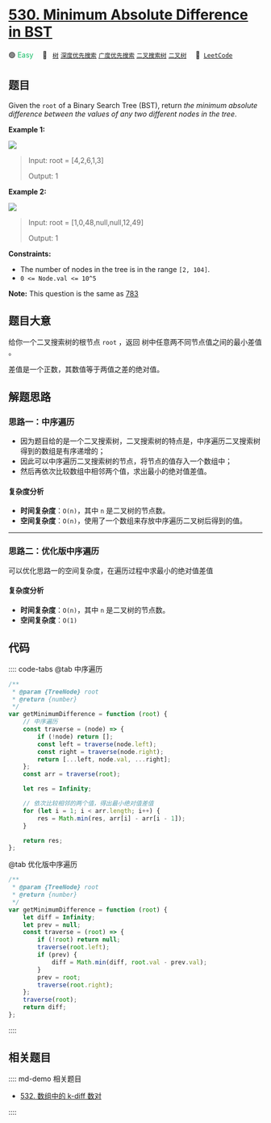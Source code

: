 # [530. Minimum Absolute Difference in BST](https://leetcode.com/problems/minimum-absolute-difference-in-bst/)

🟢 <font color=#15bd66>Easy</font>&emsp; 🔖&ensp; [`树`](/leetcode/outline/tag/tree.md) [`深度优先搜索`](/leetcode/outline/tag/depth-first-search.md) [`广度优先搜索`](/leetcode/outline/tag/breadth-first-search.md) [`二叉搜索树`](/leetcode/outline/tag/binary-search-tree.md) [`二叉树`](/leetcode/outline/tag/binary-tree.md)&emsp; 🔗&ensp;[`LeetCode`](https://leetcode.com/problems/minimum-absolute-difference-in-bst/)

## 题目

Given the `root` of a Binary Search Tree (BST), return _the minimum absolute
difference between the values of any two different nodes in the tree_.

**Example 1:**

![](https://assets.leetcode.com/uploads/2021/02/05/bst1.jpg)

> Input: root = [4,2,6,1,3]
>
> Output: 1

**Example 2:**

![](https://assets.leetcode.com/uploads/2021/02/05/bst2.jpg)

> Input: root = [1,0,48,null,null,12,49]
>
> Output: 1

**Constraints:**

- The number of nodes in the tree is in the range `[2, 104]`.
- `0 <= Node.val <= 10^5`

**Note:** This question is the same as [783](./0783.md)

## 题目大意

给你一个二叉搜索树的根节点 `root` ，返回 树中任意两不同节点值之间的最小差值 。

差值是一个正数，其数值等于两值之差的绝对值。

## 解题思路

### 思路一：中序遍历

- 因为题目给的是一个二叉搜索树，二叉搜索树的特点是，中序遍历二叉搜索树得到的数组是有序递增的；
- 因此可以中序遍历二叉搜索树的节点，将节点的值存入一个数组中；
- 然后再依次比较数组中相邻两个值，求出最小的绝对值差值。

#### 复杂度分析

- **时间复杂度**：`O(n)`，其中 `n` 是二叉树的节点数。
- **空间复杂度**：`O(n)`，使用了一个数组来存放中序遍历二叉树后得到的值。

---

### 思路二：优化版中序遍历

可以优化思路一的空间复杂度，在遍历过程中求最小的绝对值差值

#### 复杂度分析

- **时间复杂度**：`O(n)`，其中 `n` 是二叉树的节点数。
- **空间复杂度**：`O(1)`

## 代码

:::: code-tabs
@tab 中序遍历

```javascript
/**
 * @param {TreeNode} root
 * @return {number}
 */
var getMinimumDifference = function (root) {
	// 中序遍历
	const traverse = (node) => {
		if (!node) return [];
		const left = traverse(node.left);
		const right = traverse(node.right);
		return [...left, node.val, ...right];
	};
	const arr = traverse(root);

	let res = Infinity;

	// 依次比较相邻的两个值，得出最小绝对值差值
	for (let i = 1; i < arr.length; i++) {
		res = Math.min(res, arr[i] - arr[i - 1]);
	}

	return res;
};
```

@tab 优化版中序遍历

```javascript
/**
 * @param {TreeNode} root
 * @return {number}
 */
var getMinimumDifference = function (root) {
	let diff = Infinity;
	let prev = null;
	const traverse = (root) => {
		if (!root) return null;
		traverse(root.left);
		if (prev) {
			diff = Math.min(diff, root.val - prev.val);
		}
		prev = root;
		traverse(root.right);
	};
	traverse(root);
	return diff;
};
```

::::

## 相关题目

:::: md-demo 相关题目

- [532. 数组中的 k-diff 数对](https://leetcode.com/problems/k-diff-pairs-in-an-array)

::::

